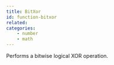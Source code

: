 ```yaml
---
title: BitXor
id: function-bitxor
related:
categories:
    - number
    - math
---
```


Performs a bitwise logical XOR operation.